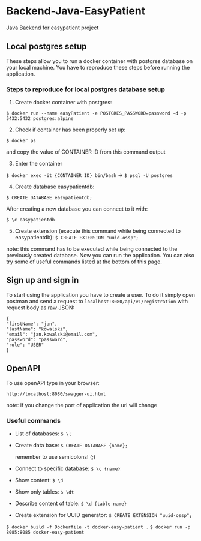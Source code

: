 # Backend-Java-EasyPatient
Java Backend for easypatient project

## Local postgres setup
These steps allow you to run a docker container with postgres database on your local machine. 
You have to reproduce these steps before running the application.

### Steps to reproduce for local postgres database setup
1) Create docker container with postgres:

`$ docker run --name easyPatient -e POSTGRES_PASSWORD=password -d -p 5432:5432 postgres:alpine`


2) Check if container has been properly set up:

`$ docker ps`

and copy the value of CONTAINER ID from this command output

3) Enter the container

`$ docker exec -it {CONTAINER ID} bin/bash` ->
`$ psql -U postgres`

4) Create database easypatientdb:

`$ CREATE DATABASE easypatientdb;`

After creating a new database you can connect to it with:

`$ \c easypatientdb`

5) Create extension (execute this command while being connected to easypatientdb):
   `$ CREATE EXTENSION "uuid-ossp";`

note: this command has to be executed while being connected to the previously created database. 
Now you can run the application. You can also try some of useful commands listed at the bottom 
of this page.

## Sign up and sign in
To start using the application you have to create a user. To do it simply open postman and send 
a request to `localhost:8080/api/v1/registration` with request body as raw JSON: 
```
{
"firstName": "jan",
"lastName": "kowalski",
"email": "jan.kowalski@email.com",
"password": "password",
"role": "USER"
}
```

## OpenAPI 
To use openAPI type in your browser:

`http://localhost:8080/swagger-ui.html`

note: if you change the port of application the url will change

### Useful commands 

- List of databases:
`$ \l`
- Create data base:
`$ CREATE DATABASE {name};`

  remember to use semicolons! (;)

- Connect to specific database:
`$ \c {name}`
- Show content:
`$ \d`
- Show only tables:
`$ \dt`
- Describe content of table:
`$ \d {table name}`
- Create extension for UUID generator:
`$ CREATE EXTENSION "uuid-ossp";`



`$ docker build -f Dockerfile -t docker-easy-patient .`
`$ docker run -p 8085:8085 docker-easy-patient`